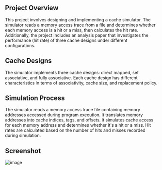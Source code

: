 ## Project Overview
This project involves designing and implementing a cache simulator.
The simulator reads a memory access trace from a file and determines whether each memory access is a hit or a miss, then calculates the hit rate.
Additionally, the project includes an analysis paper that investigates the performance (hit rate) of three cache designs under different configurations.

## Cache Designs
The simulator implements three cache designs: direct mapped, set associative, and fully associative.
Each cache design has different characteristics in terms of associativity, cache size, and replacement policy.

## Simulation Process
The simulator reads a memory access trace file containing memory addresses accessed during program execution.
It translates memory addresses into cache indices, tags, and offsets.
It simulates cache access for each memory address and determines whether it's a hit or a miss.
Hit rates are calculated based on the number of hits and misses recorded during simulation.

## Screenshot
![image](https://github.com/thomas-martin-uf/Cache-Simulation/assets/109101463/0ea04b73-df8c-415f-8527-db96fe0e46aa)
